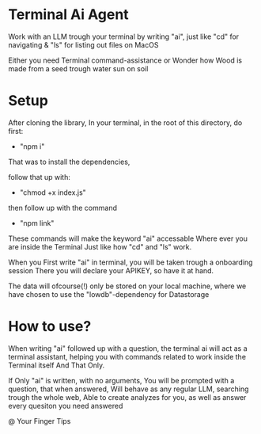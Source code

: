 # Terminal Ai Agent

Work with an LLM trough your terminal by writing "ai", 
just like "cd" for navigating & "ls" for listing out files 
on MacOS

Either you need Terminal command-assistance
or 
Wonder how Wood is made from a seed trough water sun on soil



# Setup

After cloning the library, In your terminal, in the root of this directory, 
do first:
  - "npm i"
    
That was to install the dependencies,

follow that up with:
  - "chmod +x index.js"
    
then follow up with the command
  - "npm link"

    
These commands will make the keyword "ai" accessable
Where ever you are inside the Terminal 
Just like how "cd" and "ls" work.


When you First write "ai" in terminal, you will be taken trough a onboarding session
There you will declare your APIKEY, so have it at hand.

The data will ofcourse(!) only be stored on your local machine,
where we have chosen to use the "lowdb"-dependency for Datastorage


# How to use?

When writing "ai" followed up with a question, the terminal ai will act as a terminal assistant, helping you with commands related to work inside the Terminal itself And That Only.


If Only "ai" is written, with no arguments, 
You will be prompted with a question, that when answered, 
Will behave as any regular LLM, searching trough the whole web, 
Able to create analyzes for you, 
as well as answer every quesiton you need answered 



@ Your Finger Tips
